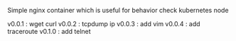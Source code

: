 Simple nginx container which is useful for behavior check kubernetes node

v0.0.1 : wget curl
v0.0.2 : tcpdump ip
v0.0.3 : add vim
v0.0.4 : add traceroute
v0.1.0 : add telnet
